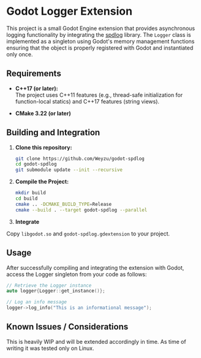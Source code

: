 # Godot Logger Extension

This project is a small Godot Engine extension that provides asynchronous
logging functionality by integrating the
[spdlog](https://github.com/gabime/spdlog) library. The `Logger` class is
implemented as a singleton using Godot's memory management functions ensuring
that the object is properly registered with Godot and instantiated only once.

## Requirements

- **C++17 (or later):**  
  The project uses C++11 features (e.g., thread-safe initialization for function-local statics) and C++17 features (string views).

- **CMake 3.22 (or later)**

## Building and Integration

1. **Clone this repository:**
    ```bash
    git clone https://github.com/Weyzu/godot-spdlog
    cd godot-spdlog
    git submodule update --init --recursive
    ```

2. **Compile the Project:**
   ```bash
   mkdir build
   cd build
   cmake .. -DCMAKE_BUILD_TYPE=Release 
   cmake --build . --target godot-spdlog --parallel
   ```

3. **Integrate**

Copy `libgodot.so` and `godot-spdlog.gdextension` to your project.

## Usage

After successfully compiling and integrating the extension with Godot, access the Logger singleton from your code as follows:

```cpp
// Retrieve the Logger instance
auto logger{Logger::get_instance()};

// Log an info message
logger->log_info("This is an informational message");
```

## Known Issues / Considerations

This is heavily WIP and will be extended accordingly in time. As time of
writing it was tested only on Linux.

